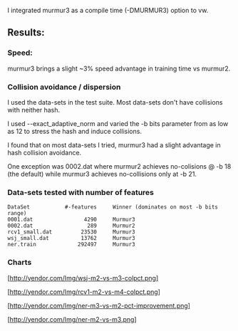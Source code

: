 I integrated murmur3 as a compile time (-DMURMUR3) option to vw.

## Results:

### Speed:
murmur3 brings a slight ~3% speed advantage in training time vs murmur2.

### Collision avoidance / dispersion
I used the data-sets in the test suite.  Most data-sets don't have collisions with neither hash.

I used --exact_adaptive_norm and varied the -b bits parameter from as low as 12 to stress the hash and induce collisions.

I found that on most data-sets I tried, murmur3 had a slight advantage in hash collision avoidance.

One exception was 0002.dat where murmur2 achieves no-colisions @ -b 18 (the default) while murmur3 achieves no-collisions only at -b 21.

### Data-sets tested with number of features


    DataSet           #-features     Winner (dominates on most -b bits range)
    0001.dat                4290     Murmur3
    0002.dat                 289     Murmur2
    rcv1_small.dat         23530     Murmur3
    wsj_small.dat          13762     Murmur3
    ner.train             292497     Murmur3

### Charts

[http://yendor.com/Img/wsj-m2-vs-m3-colpct.png]

[http://yendor.com/Img/rcv1-m2-vs-m4-colpct.png]

[http://yendor.com/Img/ner-m3-vs-m2-pct-improvement.png]

[http://yendor.com/Img/ner-m2-vs-m3.png]

